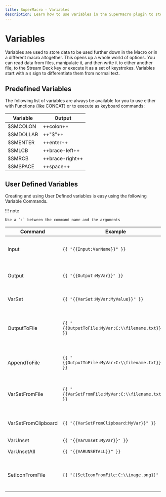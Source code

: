 ```yaml
---
title: SuperMacro - Variables
description: Learn how to use variables in the SuperMacro plugin to store and manipulate data for use further down in a the macro, or a different macro all together. Variables opens up a world of new possibilities for your SuperMacro's on the Stream Deck.
---
```


<!-- NOTE: To you, the Contributor!
    Ironically, the double-bracket syntax used in SuperMacro conflicts with a special Marco syntax we can use here.
    See custom-functions.md in the *root* of the repository for the workaround
-->

# Variables

Variables are used to store data to be used further down in the Macro or in a different macro altogether. This opens up a whole world of options. You can read data from files, manipulate it, and then write it to either another file, to the Stream Deck key or execute it as a set of keystrokes. Variables start with a `$` sign to differentiate them from normal text.

## Predefined Variables
The following list of variables are always be available for you to use either with Functions (like CONCAT) or to execute as keyboard commands:

<!-- 
https://facelessuser.github.io/pymdown-extensions/extensions/keys/
 -->

| Variable   | Output          |
|------------|-----------------|
| $SMCOLON   | ++colon++       |
| $SMDOLLAR  | ++"$"++         |
| $SMENTER   | ++enter++       |
| $SMLCB     | ++brace-left++  |
| $SMRCB     | ++brace-right++ |
| $SMSPACE   | ++space++

## User Defined Variables
Creating and using User Defined variables is easy using the following Variable Commands.

!!! note

    Use a `:` between the command name and the arguments

|Command|Example|Comment|
|-------|-------|-------|
| Input | `{{ "{{Input:VarName}}" }}` |Get input from the user and store it in `VarName`. |
| Output | `{{ "{{Output:MyVar}}" }}` | Output the input previously gathered into `MyVar`. |
| VarSet | `{{ "{{VarSet:MyVar:MyValue}}" }}` | Set the value `MyValue` into `MyVar`. |
| OutputToFile | `{{ "{{OutputToFile:MyVar:C:\\filename.txt}}" }}` | Write the contents of the `MyVar` variable into `C:\filename.txt` file. |
| AppendToFile | `{{ "{{OutputToFile:MyVar:C:\\filename.txt}}" }}` | Append the contents of the `MyVar` variable into `C:\filename.txt`
| VarSetFromFile | `{{ "{{VarSetFromFile:MyVar:C:\\filename.txt}}" }}` | Read the contents of the `C:\filename.txt` file and store into `MyVar`. |
| VarSetFromClipboard | `{{ "{{VarSetFromClipboard:MyVar}}" }}`	| Read the contents of the clipboard and store into `MyVar`. |
| VarUnset | `{{ "{{VarUnset:MyVar}}" }}` | Clears `MyVar`. |
| VarUnsetAll | `{{ "{{VARUNSETALL}}" }}` | Clears **all** variables. |
| SetIconFromFile | `{{ "{{SetIconFromFile:C:\\image.png}}" }}` | Sets the Stream Deck key's icon to the image stored in `C:\image.png`. |